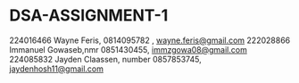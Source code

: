 # DSA-ASSIGNMENT-1

224016466 Wayne Feris, 0814095782 , wayne.feris@gmail.com
222028866 Immanuel Gowaseb,nmr 0851430455, immzgowa08@gmail.com
224085832 Jayden Claassen, number 0857853745, jaydenhosh11@gmail.com
